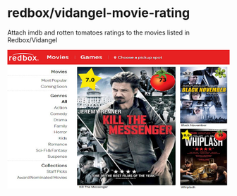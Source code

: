 # redbox/vidangel-movie-rating
Attach imdb and rotten tomatoes ratings to the movies listed in Redbox/Vidangel

![Sample Page](images/bad-movie-no-more-redbox.jpg)
